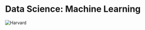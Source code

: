 # Data Science: Machine Learning
![Harvard](https://upload.wikimedia.org/wikipedia/commons/thumb/7/70/Harvard_University_logo.svg/2560px-Harvard_University_logo.svg.png)


